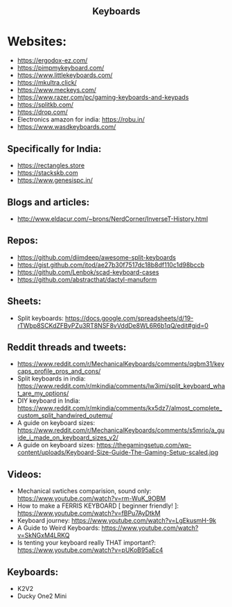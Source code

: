 <h2 align="center">Keyboards</h2>

# Websites:

- https://ergodox-ez.com/
- https://pimpmykeyboard.com/
- https://www.littlekeyboards.com/
- https://mkultra.click/
- https://www.meckeys.com/
- https://www.razer.com/pc/gaming-keyboards-and-keypads
- https://splitkb.com/
- https://drop.com/
- Electronics amazon for india: https://robu.in/
- https://www.wasdkeyboards.com/

## Specifically for India:

- https://rectangles.store
- https://stackskb.com
- https://www.genesispc.in/

## Blogs and articles:

- http://www.eldacur.com/~brons/NerdCorner/InverseT-History.html

## Repos:

- https://github.com/diimdeep/awesome-split-keyboards
- https://gist.github.com/itod/ae27b30f7517dc18b8df110c1d98bccb
- https://github.com/Lenbok/scad-keyboard-cases
- https://github.com/abstracthat/dactyl-manuform

## Sheets:

- Split keyboards: https://docs.google.com/spreadsheets/d/19-rTWbp8SCKdZFByPZu3RT8NSF8vVddDe8WL6R6b1qQ/edit#gid=0

## Reddit threads and tweets:

- https://www.reddit.com/r/MechanicalKeyboards/comments/qgbm31/keycaps_profile_pros_and_cons/
- Split keyboards in india: https://www.reddit.com/r/mkindia/comments/lw3imi/split_keyboard_what_are_my_options/
- DIY keyboard in India: https://www.reddit.com/r/mkindia/comments/kx5dz7/almost_complete_custom_split_handwired_outemu/
- A guide on keyboard sizes: https://www.reddit.com/r/MechanicalKeyboards/comments/s5mrio/a_guide_i_made_on_keyboard_sizes_v2/
- A guide on keyboard sizes: https://thegamingsetup.com/wp-content/uploads/Keyboard-Size-Guide-The-Gaming-Setup-scaled.jpg

## Videos:

- Mechanical swtiches comparision, sound only: https://www.youtube.com/watch?v=rm-WuK_9OBM
- How to make a FERRIS KEYBOARD [ beginner friendly! ]: https://www.youtube.com/watch?v=fBPu7AyDtkM
- Keyboard journey: https://www.youtube.com/watch?v=LgEkusmH-9k
- A Guide to Weird Keyboards: https://www.youtube.com/watch?v=SkNGxM4LRKQ
- Is tenting your keyboard really THAT important?: https://www.youtube.com/watch?v=pUKoB95aEc4

## Keyboards:

- K2V2
- Ducky One2 Mini
